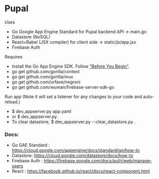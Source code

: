 # Pupal

Uses

* Go Google App Engine Standard for Pupal backend API -> main.go
* Datastore (NoSQL)
* React+Babel (JSX compiler) for client side -> static/js/app.jsx
* Firebase Auth

Requires

 * Install the Go App Engine SDK. Follow ["Before You Begin"](https://cloud.google.com/appengine/docs/standard/go/quickstart).
 * go get github.com/gorilla/context
 * go get github.com/gorilla/mux
 * go get github.com/urfave/negroni
 * go get github.com/wuman/firebase-server-sdk-go

Run app (Note it will set a listener for any changes to your code and auto-reload.)

* $ dev_appserver.py app.yaml
* or $ dev_appserver.py .
* To clear datastore, $ dev_appserver.py --clear_datastore.py .

### Docs:

* Go GAE Standard : https://cloud.google.com/appengine/docs/standard/go/how-to
* Datastore: https://cloud.google.com/datastore/docs/how-to
* Firebase Auth : https://firebase.google.com/docs/auth/web/manage-users
* React : https://facebook.github.io/react/docs/react-component.html


